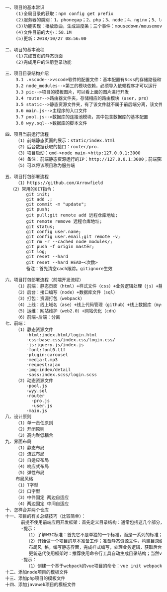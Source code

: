 <pre>
一、项目的基本常识
    (1)全局目录的获取：npm config get prefix
    (2)服务器的类别：1、phonegap；2、php；3、node；4、nginx；5、local；
    (3)功能实现：播放歌曲，生成进度条；三个事件：mousedown/mousemove/mouseup
    (4)文件目前的大小：58.1M
    (5)更新：2018/10/27 08:56:00
    
二、项目的基本流程
    (1)完成首页的静态页面
    (2)完成用户的注册登录功能

三、项目目录结构介绍
    3.1 .vscode-->vscode软件的配置文件：基本配置有Scss的存储路径和tab的缩进这两项
    3.2 node_modules-->第三的模块依赖，必须导入依赖程序才可以运行
    3.3 pic-->项目的模板图片，可以看上面的图片进行开发
    3.4 router-->路由器文件夹，存储相应的路由模块（user，pro）
    3.5 static-->静态资源文件夹，有了该文件就不属于前后端分离，该文件夹需要托管到服务器的主程序中进行访问
    3.6 main.js-->主程序的入口文件
    3.7 pool.js-->数据库的连接池模块，其中包含数据库的基本配置
    3.8 wyy.sql-->数据库的脚本文件

四、项目当前运行流程
    （1）前端静态页面的展示：static/index.html
    （2）后台数据获取的接口：router/pro.
    （3）项目启动：cmd->node main->http:127.0.0.1:3000
    （4）备注：前端静态资源运行的IP：http://127.0.0.1:3000；前端获取数据的IP：http://127.0.0.1:3000；因此属于非跨域， 即非前后端分离（在新浪云运行时服务器的端口号修改为5050）
    （5）可以将该项目称为服务端

五、项目打包部署流程
	（1）https://github.com/Arrowfield
  （2）常用的GIT指令：
        git init;
        git add .;
        git commit -m "update";
        git push;
        git pull;git remote add 远程仓库地址;
        git remote remove 远程仓库地址;
        git status;
        git config user.name;
        git config user.email;git remote -v;
        git rm -r --cached node_modules/;
        git push -f origin master;
        git log;
        git reset --hard <commit版本的hash值>
        git reset --hard HEAD~<次数>
        备注：首先清空cach跟踪。gitignore生效

六、项目打包部署流程（前端开发流程）
    （1）前端：静态页面（html）+样式文件（css）+业务逻辑处理（js）+静态资源（img）
    （2）后台：接口编写（node）+数据库文件（sql）
    （3）打包：资源打包（webpack）
    （4）上线：线上域名（ase）+线上代码管理（github）+线上数据库（mysql）+线上存储（storage）
    （5）运维：网站维护（web2.0）+网站优化（cdn）
    （6）前端+后端：分离
七、前端：
    （1）静态资源文件 
        -html:index.html/login.html
        -css:base.css/index.css/login.css/
        -js:jquery.js/index.js
        -font:font0.ttf
        -plugin:carousel
        -media:t.mp3
        -request:ajax
        -img:index/detail
        -sass:index.scss/login.scss
    （2）动态资源文件
        -pool.js
        -wyy.sql
        -router
          -pro.js
          -user.js
        -main.js
八、设计原则
    （1）单一责任原则
    （2）开闭原则
    （3）高内聚低耦合
九、界面布局
    （1）静态布局
    （2）流式布局
    （3）自适应布局
    （4）响应式布局
    （5）弹性布局
    布局风格
    （1）T字型
    （2）口字型
    （3）中件固定 两边自适应
    （4）两边固定 中间自适应
十、怎样合并两个仓库
十一、项目的有关总结技巧（比较简单）：
      前提不使用前端应用开发框架：首先定义目录结构：通常包括这几个部分，静态资源文件；第三方模块；如果使用node开发本地服务器并且是基于express框架；则只需编写本地服务器与路由器，路由器中保存的都是前端发送请求的接口。注意：实际开发的过程中，动静资源文件分离。本地服务器只提供测试的功能
      -提示：
        （1）了解W3C标准：首先它不是单独的一个标准，而是一系列的标准；分为三个方面：结构层，表现层，逻辑层（行为层）
        （2）开始做一个项目的基本准备工作；准备静态资源文件，构建目录结构，选择何种方式布局，项目应用平台，采用何种
         布局风 格，编写静态界面，完成样式编写，处理业务逻辑，获取后台数据，渲染前端视图，性能优化，部署运维，项目
         更新迭代使用框架时：推荐使用命令行工具自动生成目录结构；当然vue与react可以通过文件的方式直接引入
      -提示：
        （1）创建一个基于webpack的vue项目的命令：vue init webpack myapp
十二、添加node项目的模板文件
十三、添加php项目的模板文件
十四、添加javaweb项目的模板文件
</pre>

  
	
	
	
